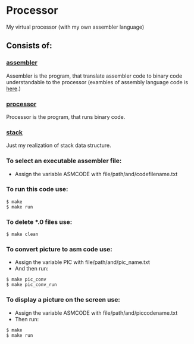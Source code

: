# Processor
My virtual processor (with my own assembler language)
## Consists of:
### [assembler](https://github.com/ajlekcahdp4/Processor/tree/main/assembler)
Assembler is the program, that translate assembler code to binary code understandable to the processor (exambles of assembly language code is [here](https://github.com/ajlekcahdp4/Processor/tree/main/examples_asm_code).)
### [processor](https://github.com/ajlekcahdp4/Processor/tree/main/processor)
Processor is the program, that runs binary code.
### [stack](https://github.com/ajlekcahdp4/Processor/tree/main/stack)
Just my realization of stack data structure.
### To select an executable assembler file:
* Assign the variable ASMCODE with file/path/and/codefilename.txt
### To run this code use:
```
$ make
$ make run 
```
### To delete *.0 files use:
```
$ make clean
```
### To convert picture to asm code use:
* Assign the variable PIC with file/path/and/pic_name.txt
* And then run:

```
$ make pic_conv
$ make pic_conv_run
```
### To display a picture on the screen use:
* Assign the variable ASMCODE with file/path/and/piccodename.txt
* Then run:
```
$ make
$ make run
```